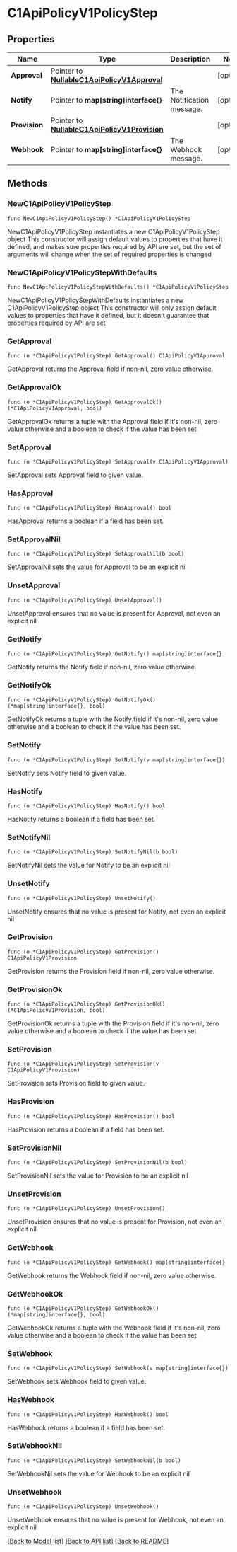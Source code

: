 # C1ApiPolicyV1PolicyStep

## Properties

Name | Type | Description | Notes
------------ | ------------- | ------------- | -------------
**Approval** | Pointer to [**NullableC1ApiPolicyV1Approval**](C1ApiPolicyV1Approval.md) |  | [optional] 
**Notify** | Pointer to **map[string]interface{}** | The Notification message. | [optional] 
**Provision** | Pointer to [**NullableC1ApiPolicyV1Provision**](C1ApiPolicyV1Provision.md) |  | [optional] 
**Webhook** | Pointer to **map[string]interface{}** | The Webhook message. | [optional] 

## Methods

### NewC1ApiPolicyV1PolicyStep

`func NewC1ApiPolicyV1PolicyStep() *C1ApiPolicyV1PolicyStep`

NewC1ApiPolicyV1PolicyStep instantiates a new C1ApiPolicyV1PolicyStep object
This constructor will assign default values to properties that have it defined,
and makes sure properties required by API are set, but the set of arguments
will change when the set of required properties is changed

### NewC1ApiPolicyV1PolicyStepWithDefaults

`func NewC1ApiPolicyV1PolicyStepWithDefaults() *C1ApiPolicyV1PolicyStep`

NewC1ApiPolicyV1PolicyStepWithDefaults instantiates a new C1ApiPolicyV1PolicyStep object
This constructor will only assign default values to properties that have it defined,
but it doesn't guarantee that properties required by API are set

### GetApproval

`func (o *C1ApiPolicyV1PolicyStep) GetApproval() C1ApiPolicyV1Approval`

GetApproval returns the Approval field if non-nil, zero value otherwise.

### GetApprovalOk

`func (o *C1ApiPolicyV1PolicyStep) GetApprovalOk() (*C1ApiPolicyV1Approval, bool)`

GetApprovalOk returns a tuple with the Approval field if it's non-nil, zero value otherwise
and a boolean to check if the value has been set.

### SetApproval

`func (o *C1ApiPolicyV1PolicyStep) SetApproval(v C1ApiPolicyV1Approval)`

SetApproval sets Approval field to given value.

### HasApproval

`func (o *C1ApiPolicyV1PolicyStep) HasApproval() bool`

HasApproval returns a boolean if a field has been set.

### SetApprovalNil

`func (o *C1ApiPolicyV1PolicyStep) SetApprovalNil(b bool)`

 SetApprovalNil sets the value for Approval to be an explicit nil

### UnsetApproval
`func (o *C1ApiPolicyV1PolicyStep) UnsetApproval()`

UnsetApproval ensures that no value is present for Approval, not even an explicit nil
### GetNotify

`func (o *C1ApiPolicyV1PolicyStep) GetNotify() map[string]interface{}`

GetNotify returns the Notify field if non-nil, zero value otherwise.

### GetNotifyOk

`func (o *C1ApiPolicyV1PolicyStep) GetNotifyOk() (*map[string]interface{}, bool)`

GetNotifyOk returns a tuple with the Notify field if it's non-nil, zero value otherwise
and a boolean to check if the value has been set.

### SetNotify

`func (o *C1ApiPolicyV1PolicyStep) SetNotify(v map[string]interface{})`

SetNotify sets Notify field to given value.

### HasNotify

`func (o *C1ApiPolicyV1PolicyStep) HasNotify() bool`

HasNotify returns a boolean if a field has been set.

### SetNotifyNil

`func (o *C1ApiPolicyV1PolicyStep) SetNotifyNil(b bool)`

 SetNotifyNil sets the value for Notify to be an explicit nil

### UnsetNotify
`func (o *C1ApiPolicyV1PolicyStep) UnsetNotify()`

UnsetNotify ensures that no value is present for Notify, not even an explicit nil
### GetProvision

`func (o *C1ApiPolicyV1PolicyStep) GetProvision() C1ApiPolicyV1Provision`

GetProvision returns the Provision field if non-nil, zero value otherwise.

### GetProvisionOk

`func (o *C1ApiPolicyV1PolicyStep) GetProvisionOk() (*C1ApiPolicyV1Provision, bool)`

GetProvisionOk returns a tuple with the Provision field if it's non-nil, zero value otherwise
and a boolean to check if the value has been set.

### SetProvision

`func (o *C1ApiPolicyV1PolicyStep) SetProvision(v C1ApiPolicyV1Provision)`

SetProvision sets Provision field to given value.

### HasProvision

`func (o *C1ApiPolicyV1PolicyStep) HasProvision() bool`

HasProvision returns a boolean if a field has been set.

### SetProvisionNil

`func (o *C1ApiPolicyV1PolicyStep) SetProvisionNil(b bool)`

 SetProvisionNil sets the value for Provision to be an explicit nil

### UnsetProvision
`func (o *C1ApiPolicyV1PolicyStep) UnsetProvision()`

UnsetProvision ensures that no value is present for Provision, not even an explicit nil
### GetWebhook

`func (o *C1ApiPolicyV1PolicyStep) GetWebhook() map[string]interface{}`

GetWebhook returns the Webhook field if non-nil, zero value otherwise.

### GetWebhookOk

`func (o *C1ApiPolicyV1PolicyStep) GetWebhookOk() (*map[string]interface{}, bool)`

GetWebhookOk returns a tuple with the Webhook field if it's non-nil, zero value otherwise
and a boolean to check if the value has been set.

### SetWebhook

`func (o *C1ApiPolicyV1PolicyStep) SetWebhook(v map[string]interface{})`

SetWebhook sets Webhook field to given value.

### HasWebhook

`func (o *C1ApiPolicyV1PolicyStep) HasWebhook() bool`

HasWebhook returns a boolean if a field has been set.

### SetWebhookNil

`func (o *C1ApiPolicyV1PolicyStep) SetWebhookNil(b bool)`

 SetWebhookNil sets the value for Webhook to be an explicit nil

### UnsetWebhook
`func (o *C1ApiPolicyV1PolicyStep) UnsetWebhook()`

UnsetWebhook ensures that no value is present for Webhook, not even an explicit nil

[[Back to Model list]](../README.md#documentation-for-models) [[Back to API list]](../README.md#documentation-for-api-endpoints) [[Back to README]](../README.md)


